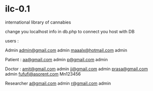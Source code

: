 # ilc-0.1
international library of cannabies 


change you localhost info in db.php to connect you host with DB

users :



Admin
admin@gmail.com
admin
maaalx@hotmail.com
admin

Patient : 
aa@gmail.com
admin
p@gmail.com
admin
 
Doctor :
amit@gmail.com
admin
jj@gmail.com
admin
prasa@gmail.com
admin
fufufi@asorent.com
Mn123456


Researcher
a@gmail.com
admin
r@gmail.com
admin



